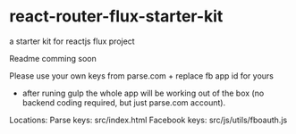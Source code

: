 # react-router-flux-starter-kit
a starter kit for reactjs flux project

Readme comming soon

Please use your own keys from parse.com + replace fb app id for yours
 - after runing gulp the whole app will be working
out of the box (no backend coding required, but just parse.com account).

Locations:
Parse keys: src/index.html
Facebook keys: src/js/utils/fboauth.js
